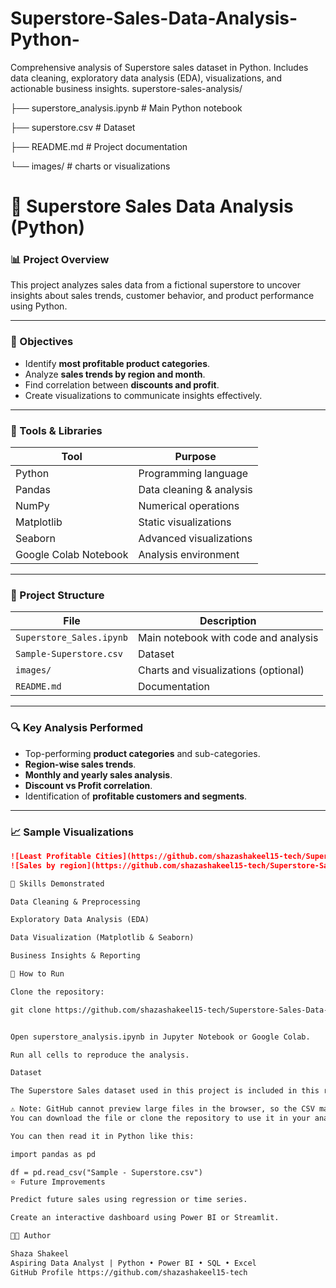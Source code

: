# Superstore-Sales-Data-Analysis-Python-
Comprehensive analysis of Superstore sales dataset in Python. Includes data cleaning, exploratory data analysis (EDA), visualizations, and actionable business insights.
superstore-sales-analysis/

├── superstore_analysis.ipynb      # Main Python notebook

├── superstore.csv                 # Dataset

├── README.md                      # Project documentation

└── images/                        # charts or visualizations

# 🛒 Superstore Sales Data Analysis (Python)

### 📊 Project Overview
This project analyzes sales data from a fictional superstore to uncover insights about sales trends, customer behavior, and product performance using Python.

---

### 🎯 Objectives
- Identify **most profitable product categories**.  
- Analyze **sales trends by region and month**.  
- Find correlation between **discounts and profit**.  
- Create visualizations to communicate insights effectively.

---

### 🧰 Tools & Libraries
| Tool | Purpose |
|------|----------|
| Python | Programming language |
| Pandas | Data cleaning & analysis |
| NumPy | Numerical operations |
| Matplotlib | Static visualizations |
| Seaborn | Advanced visualizations |
| Google Colab Notebook | Analysis environment |

---

### 📂 Project Structure
| File | Description |
|------|-------------|
| `Superstore_Sales.ipynb` | Main notebook with code and analysis |
| `Sample-Superstore.csv` | Dataset |
| `images/` | Charts and visualizations (optional) |
| `README.md` | Documentation |

---

### 🔍 Key Analysis Performed
- Top-performing **product categories** and sub-categories.  
- **Region-wise sales trends**.  
- **Monthly and yearly sales analysis**.  
- **Discount vs Profit correlation**.  
- Identification of **profitable customers and segments**.

---

### 📈 Sample Visualizations
```markdown
![Least Profitable Cities](https://github.com/shazashakeel15-tech/Superstore-Sales-Data-Analysis-Python-/blob/main/Images-SuperStore_Sales/Leastproftcities2025-10-06%20180351.png)
![Sales by region](https://github.com/shazashakeel15-tech/Superstore-Sales-Data-Analysis-Python-/blob/main/Images-SuperStore_Sales/Salesbyregion%202025-10-06%20180445.png)

🧠 Skills Demonstrated

Data Cleaning & Preprocessing

Exploratory Data Analysis (EDA)

Data Visualization (Matplotlib & Seaborn)

Business Insights & Reporting

🚀 How to Run

Clone the repository:

git clone https://github.com/shazashakeel15-tech/Superstore-Sales-Data-Analysis-Python-/blob/main/Superstore_Sales.ipynb


Open superstore_analysis.ipynb in Jupyter Notebook or Google Colab.

Run all cells to reproduce the analysis.

Dataset

The Superstore Sales dataset used in this project is included in this repository.

⚠️ Note: GitHub cannot preview large files in the browser, so the CSV may not display directly.
You can download the file or clone the repository to use it in your analysis.

You can then read it in Python like this:

import pandas as pd

df = pd.read_csv("Sample - Superstore.csv")
⭐ Future Improvements

Predict future sales using regression or time series.

Create an interactive dashboard using Power BI or Streamlit.

👩‍💻 Author

Shaza Shakeel
Aspiring Data Analyst | Python • Power BI • SQL • Excel
GitHub Profile https://github.com/shazashakeel15-tech
